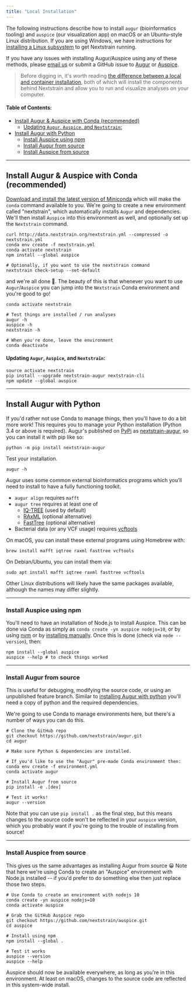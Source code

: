 ```yaml
---
title: "Local Installation"
---
```



The following instructions describe how to install `augur` (bioinformatics tooling) and `auspice` (our visualization app) on macOS or an Ubuntu-style Linux distribution.
If you are using Windows, we have instructions for [installing a Linux subsystem](/docs/getting-started/windows-help) to get Nextstrain running.

If you have any issues with installing Augur/Auspice using any of these methods, please [email us](mailto:hello@nextstrain.org) or submit a GitHub issue to [Augur](https://github.com/nextstrain/augur/issues) or [Auspice](https://github.com/nextstrain/auspice/issues).

> Before digging in, it's worth reading [the difference between a local and container installation](/docs/getting-started/local-vs-container-install), both of which will install the components behind Nextstrain and allow you to run and visualize analyses on your computer.



#### Table of Contents:
- [Install Augur & Auspice with Conda (recommended)](#install-augur--auspice-with-conda-recommended)
    - [Updating `Augur`, `Auspice`, and `Nextstrain`:](#updating-augur-auspice-and-nextstrain)
- [Install Augur with Python](#install-augur-with-python)
  - [Install Auspice using npm](#install-auspice-using-npm)
  - [Install Augur from source](#install-augur-from-source)
  - [Install Auspice from source](#install-auspice-from-source)



---
## Install Augur & Auspice with Conda (recommended)

[Download and install the latest version of Miniconda](https://conda.io/miniconda.html) which will make the `conda` command available to you.
We're going to create a new environment called "nextstrain", which automatically installs `Augur` and dependencies.
We'll then install `Auspice` into this environment as well, and optionally set up the `Nextstrain` command.


```
curl http://data.nextstrain.org/nextstrain.yml --compressed -o nextstrain.yml
conda env create -f nextstrain.yml
conda activate nextstrain
npm install --global auspice

# Optionally, if you want to use the nextstrain command
nextstrain check-setup --set-default
```

and we're all done 🙌.
The beauty of this is that whenever you want to use `Augur`/`Auspice` you can jump into the `Nextstrain` Conda environment and you're good to go!

```
conda activate nextstrain

# Test things are installed / run analyses
augur -h
auspice -h
nextstrain -h

# When you're done, leave the environment
conda deactivate
```


#### Updating `Augur`, `Auspice`, and `Nextstrain`:

```
source activate nextstrain
pip install --upgrade nextstrain-augur nextstrain-cli
npm update --global auspice
```

---

## Install Augur with Python

If you'd rather not use Conda to manage things, then you'll have to do a bit more work!
This requires you to manage your Python installation (Python 3.4 or above is required).
Augur's published on [PyPi](https://pypi.org/) as [nextstrain-augur](https://pypi.org/project/nextstrain-augur), so you can install it with pip like so:

```
python -m pip install nextstrain-augur
```

Test your installation.

```
augur -h
```

Augur uses some common external bioinformatics programs which you’ll need to install to have a fully functioning toolkit.
* `augur align` requires `mafft`
* `augur tree` requires at least one of
  * [IQ-TREE](http://www.iqtree.org/) (used by default)
  * [RAxML](https://sco.h-its.org/exelixis/web/software/raxml/) (optional alternative)
  * [FastTree](http://www.microbesonline.org/fasttree/) (optional alternative)
* Bacterial data (or any VCF usage) requires [vcftools](https://vcftools.github.io/)


On macOS, you can install these external programs using Homebrew with:

```
brew install mafft iqtree raxml fasttree vcftools
```

On Debian/Ubuntu, you can install them via:

```
sudo apt install mafft iqtree raxml fasttree vcftools
```

Other Linux distributions will likely have the same packages available, although the names may differ slightly.

---
### Install Auspice using npm

You'll need to have an installation of Node.js to install Auspice. This can be done via Conda as simply as `conda create -yn auspice nodejs=10`, or by using [nvm](https://github.com/nvm-sh/nvm) or by [installing manually](https://nodesource.com/blog/installing-node-js-tutorial-using-nvm-on-mac-os-x-and-ubuntu/).
Once this is done (check via `node --version`), then:

```
npm install --global auspice
auspice --help # to check things worked
```

---
### Install Augur from source

This is useful for debugging, modifying the source code, or using an unpublished feature branch.
Similar to [installing Augur with python](#install-augur-with-python) you'll need a copy of python and the required dependencies.

We're going to use Conda to manage environments here, but there's a number of ways you can do this.

```
# Clone the GitHub repo
git checkout https://github.com/nextstrain/augur.git
cd augur

# Make sure Python & dependencies are installed.

# If you'd like to use the "Augur" pre-made Conda environment then:
conda env create -f environment.yml
conda activate augur

# Install Augur from source
pip install -e .[dev]

# Test it works!
augur --version
```

Note that you can use `pip install .` as the final step, but this means changes to the source code won't be reflected in your `auspice` version, which you probably want if you're going to the trouble of installing from source!

---
### Install Auspice from source

This gives us the same advantages as installing Augur from source 😀 Note that here we're using Conda to create an "Auspice" environment with Node.js installed -- if you'd prefer to do something else then just replace those two steps.


```
# Use Conda to create an environment with nodejs 10
conda create -yn auspice nodejs=10
conda activate auspice

# Grab the GitHub Auspice repo
git checkout https://github.com/nextstrain/auspice.git
cd auspice

# Install using npm
npm install --global .

# Test it works
auspice --version
auspice --help
```

Auspice should now be available everywhere, as long as you're in this environment.
At least on macOS, changes to the source code are reflected in this system-wide install.